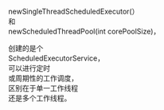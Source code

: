 ###
newSingleThreadScheduledExecutor(）  
和  
newScheduledThreadPool(int corePoolSize)，  

创建的是个  
ScheduledExecutorService，  
可以进行定时  
或周期性的工作调度，  
区别在于单一工作线程  
还是多个工作线程。  

 